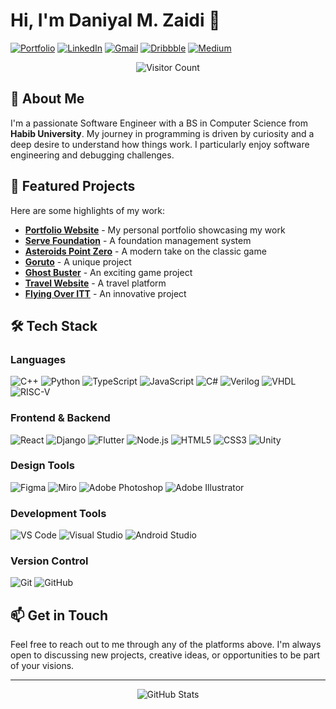 # Hi, I'm Daniyal M. Zaidi 👋

[![Portfolio](https://img.shields.io/badge/Portfolio-000000?style=for-the-badge&logo=About.me&logoColor=white)](https://daniyal-murtaza.github.io/)
[![LinkedIn](https://img.shields.io/badge/LinkedIn-0077B5?style=for-the-badge&logo=linkedin&logoColor=white)](https://www.linkedin.com/in/daniyal-murtaza-508a891b5)
[![Gmail](https://img.shields.io/badge/Gmail-D14836?style=for-the-badge&logo=gmail&logoColor=white)](mailto:syeddaniyalmurtaza7@gmail.com)
[![Dribbble](https://img.shields.io/badge/Dribbble-EA4C89?style=for-the-badge&logo=dribbble&logoColor=white)](https://dribbble.com/daniyal_murtaza)
[![Medium](https://img.shields.io/badge/Medium-12100E?style=for-the-badge&logo=medium&logoColor=white)](https://medium.com/@Daniyal-Murtaza)

<div align='center'>
  <img src="https://profile-counter.glitch.me/Daniyal-Murtaza/count.svg" alt="Visitor Count"/>
</div>

## 🚀 About Me

I'm a passionate Software Engineer with a BS in Computer Science from **Habib University**. My journey in programming is driven by curiosity and a deep desire to understand how things work. I particularly enjoy software engineering and debugging challenges.

## 💼 Featured Projects

Here are some highlights of my work:

- [**Portfolio Website**](https://daniyal-murtaza.github.io/) - My personal portfolio showcasing my work
- [**Serve Foundation**](https://github.com/Daniyal-Murtaza/ServeFoundation) - A foundation management system
- [**Asteroids Point Zero**](https://github.com/Daniyal-Murtaza/asteroids-point-zero) - A modern take on the classic game
- [**Goruto**](https://github.com/Daniyal-Murtaza/Goruto) - A unique project
- [**Ghost Buster**](https://github.com/Daniyal-Murtaza/Ghost-Buster) - An exciting game project
- [**Travel Website**](https://github.com/Daniyal-Murtaza/Travel-website) - A travel platform
- [**Flying Over ITT**](https://github.com/Daniyal-Murtaza/Flying-Over-itt) - An innovative project

## 🛠️ Tech Stack

### Languages
![C++](https://img.shields.io/badge/C++-00599C?style=for-the-badge&logo=c%2B%2B&logoColor=white)
![Python](https://img.shields.io/badge/Python-3776AB?style=for-the-badge&logo=python&logoColor=white)
![TypeScript](https://img.shields.io/badge/TypeScript-007ACC?style=for-the-badge&logo=typescript&logoColor=white)
![JavaScript](https://img.shields.io/badge/JavaScript-F7DF1E?style=for-the-badge&logo=javascript&logoColor=black)
![C#](https://img.shields.io/badge/C%23-239120?style=for-the-badge&logo=c-sharp&logoColor=white)
![Verilog](https://img.shields.io/badge/Verilog-FF0000?style=for-the-badge&logo=verilog&logoColor=white)
![VHDL](https://img.shields.io/badge/VHDL-00979D?style=for-the-badge&logo=vhdl&logoColor=white)
![RISC-V](https://img.shields.io/badge/RISC--V-000000?style=for-the-badge&logo=risc-v&logoColor=white)

### Frontend & Backend
![React](https://img.shields.io/badge/React-20232A?style=for-the-badge&logo=react&logoColor=61DAFB)
![Django](https://img.shields.io/badge/Django-092E20?style=for-the-badge&logo=django&logoColor=white)
![Flutter](https://img.shields.io/badge/Flutter-02569B?style=for-the-badge&logo=flutter&logoColor=white)
![Node.js](https://img.shields.io/badge/Node.js-339933?style=for-the-badge&logo=nodedotjs&logoColor=white)
![HTML5](https://img.shields.io/badge/HTML5-E34F26?style=for-the-badge&logo=html5&logoColor=white)
![CSS3](https://img.shields.io/badge/CSS3-1572B6?style=for-the-badge&logo=css3&logoColor=white)
![Unity](https://img.shields.io/badge/Unity-100000?style=for-the-badge&logo=unity&logoColor=white)

### Design Tools
![Figma](https://img.shields.io/badge/Figma-F24E1E?style=for-the-badge&logo=figma&logoColor=white)
![Miro](https://img.shields.io/badge/Miro-FFD02F?style=for-the-badge&logo=miro&logoColor=white)
![Adobe Photoshop](https://img.shields.io/badge/Adobe%20Photoshop-31A8FF?style=for-the-badge&logo=adobe-photoshop&logoColor=white)
![Adobe Illustrator](https://img.shields.io/badge/Adobe%20Illustrator-FF9A00?style=for-the-badge&logo=adobe-illustrator&logoColor=white)

### Development Tools
![VS Code](https://img.shields.io/badge/VS%20Code-007ACC?style=for-the-badge&logo=visual-studio-code&logoColor=white)
![Visual Studio](https://img.shields.io/badge/Visual%20Studio-5C2D91?style=for-the-badge&logo=visual-studio&logoColor=white)
![Android Studio](https://img.shields.io/badge/Android%20Studio-3DDC84?style=for-the-badge&logo=android-studio&logoColor=white)

### Version Control
![Git](https://img.shields.io/badge/Git-F05032?style=for-the-badge&logo=git&logoColor=white)
![GitHub](https://img.shields.io/badge/GitHub-100000?style=for-the-badge&logo=github&logoColor=white)

## 📫 Get in Touch

Feel free to reach out to me through any of the platforms above. I'm always open to discussing new projects, creative ideas, or opportunities to be part of your visions.

---
<div align="center">
  <img src="https://github-readme-stats.vercel.app/api?username=Daniyal-Murtaza&show_icons=true&theme=radical" alt="GitHub Stats"/>
</div>
